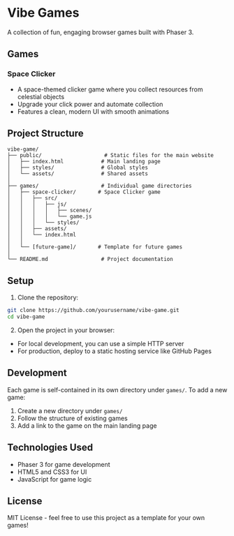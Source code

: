 # Vibe Games

A collection of fun, engaging browser games built with Phaser 3.

## Games

### Space Clicker
- A space-themed clicker game where you collect resources from celestial objects
- Upgrade your click power and automate collection
- Features a clean, modern UI with smooth animations

## Project Structure

```
vibe-game/
├── public/                    # Static files for the main website
│   ├── index.html            # Main landing page
│   ├── styles/               # Global styles
│   └── assets/               # Shared assets
│
├── games/                    # Individual game directories
│   ├── space-clicker/       # Space Clicker game
│   │   ├── src/
│   │   │   ├── js/
│   │   │   │   ├── scenes/
│   │   │   │   └── game.js
│   │   │   └── styles/
│   │   ├── assets/
│   │   └── index.html
│   │
│   └── [future-game]/       # Template for future games
│
└── README.md                 # Project documentation
```

## Setup

1. Clone the repository:
```bash
git clone https://github.com/yourusername/vibe-game.git
cd vibe-game
```

2. Open the project in your browser:
- For local development, you can use a simple HTTP server
- For production, deploy to a static hosting service like GitHub Pages

## Development

Each game is self-contained in its own directory under `games/`. To add a new game:

1. Create a new directory under `games/`
2. Follow the structure of existing games
3. Add a link to the game on the main landing page

## Technologies Used

- Phaser 3 for game development
- HTML5 and CSS3 for UI
- JavaScript for game logic

## License

MIT License - feel free to use this project as a template for your own games!